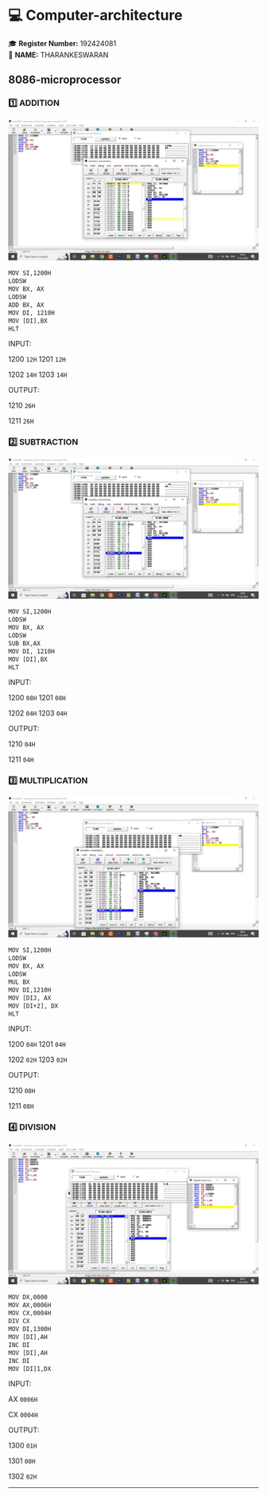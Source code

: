# 💻 Computer-architecture
🎓 **Register Number:** 192424081  
🤗 **NAME:** THARANKESWARAN 
## 8086-microprocessor

### 1️⃣ ADDITION
![image](ADDITION.jpg)
```assembly
MOV SI,1200H
LODSW
MOV BX, AX
LODSW
ADD BX, AX
MOV DI, 1210H
MOV [DI],BX
HLT
```
INPUT:

1200  `12H`          1201  `12H`

1202  `14H`          1203   `14H`

OUTPUT:

1210  `26H`

1211  `26H`



### 2️⃣ SUBTRACTION
![image](SUBTRACTION.jpg)
```assembly
MOV SI,1200H
LODSW
MOV BX, AX
LODSW
SUB BX,AX
MOV DI, 1210H
MOV [DI],BX
HLT
```
INPUT:

1200  `08H`          1201  `08H`

1202  `04H`          1203   `04H`

OUTPUT:

1210  `04H`

1211  `04H`
### 3️⃣ MULTIPLICATION
![image](MULTIPLICATION.jpg)
```assembly
MOV SI,1200H
LODSW
MOV BX, AX
LODSW
MUL BX
MOV DI,1210H
MOV [DIJ, AX
MOV [DI+2], DX
HLT
```
INPUT:

1200  `04H`          1201  `04H`

1202  `02H`          1203   `02H`

OUTPUT:

1210  `08H`

1211  `08H`


### 4️⃣ DIVISION
![image](DIVISION.jpg)
```assembly
MOV DX,0000
MOV AX,0006H
MOV CX,0004H
DIV CX
MOV DI,1300H
MOV [DI],AH
INC DI
MOV [DI],AH
INC DI
MOV [DI]1,DX
```
INPUT:

AX   `0006H`

CX   `0004H`

OUTPUT:

1300  `01H`

1301  `00H`

1302  `02H`

-------------------------------------------------
